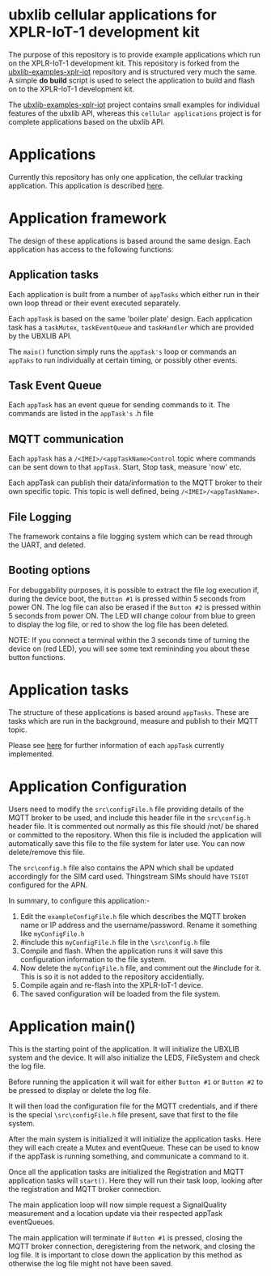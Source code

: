 # ubxlib cellular applications for XPLR-IoT-1 development kit
The purpose of this repository is to provide example applications which run on the XPLR-IoT-1 development kit. This repository is forked from the [ubxlib-examples-xplr-iot](https://github.com/u-blox/ubxlib_examples_xplr_iot) repository and is structured very much the same. A simple **do build** script is used to select the application to build and flash on to the XPLR-IoT-1 development kit.

The [ubxlib-examples-xplr-iot](https://github.com/u-blox/ubxlib_examples_xplr_iot) project contains small examples for individual features of the ubxlib API, whereas this `cellular applications` project is for complete applications based on the ubxlib API.

# Applications
Currently this repository has only one application, the cellular tracking application. This application is described [here](applications/cellular_tracker/README.md).

# Application framework
The design of these applications is based around the same design. Each application has access to the following functions:

## Application tasks
Each application is built from a number of `appTasks` which either run in their own loop thread or their event executed separately.

Each `appTask` is based on the same 'boiler plate' design.
Each application task has a `taskMutex`, `taskEventQueue` and `taskHandler` which are provided by the UBXLIB API.

The `main()` function simply runs the `appTask's` loop or commands an `appTaks` to run individually at certain timing, or possibly other events.

## Task Event Queue
Each `appTask` has an event queue for sending commands to it. The commands are listed in the `appTask's` .h file

## MQTT communication
Each `appTask` has a `/<IMEI>/<appTaskName>Control` topic where commands can be sent down to that `appTask`. Start, Stop task, measure 'now' etc.

Each appTask can publish their data/information to the MQTT broker to their own specific topic. This topic is well defined, being `/<IMEI>/<appTaskName>`.

## File Logging
The framework contains a file logging system which can be read through the UART, and deleted.

## Booting options
For debuggability purposes, it is possible to extract the file log execution if, during the device boot, the `Button #1` is pressed within 5 seconds from power ON. The log file can also be erased if the `Button #2` is pressed within 5 seconds from power ON. The LED will change colour from blue to green to display the log file, or red to show the log file has been deleted.

NOTE: If you connect a terminal within the 3 seconds time of turning the device on (red LED), you will see some text remininding you about these button functions.

# Application tasks
The structure of these applications is based around `appTasks`. These are tasks which are run in the background, measure and publish to their MQTT topic.

Please see [here](applications/tasks/README.md) for further information of each `appTask` currently implemented.

# Application Configuration
Users need to modify the `src\configFile.h` file providing details of the MQTT broker to be used, and include this header file in the `src\config.h` header file. It is commented out normally as this file should /not/ be shared or committed to the repository.
When this file is included the application will automatically save this file to the file system for later use. You can now delete/remove this file.

The `src\config.h` file also contains the APN which shall be updated accordingly for the SIM card used. Thingstream SIMs should have `TSIOT` configured for the APN.

In summary, to configure this application:-

 1. Edit the `exampleConfigFile.h` file which describes the MQTT broken name or IP address and the username/password. Rename it something like `myConfigFile.h`
 2. #include this `myConfigFile.h` file in the `\src\config.h` file
 3. Compile and flash. When the application runs it will save this configuration information to the file system.
 4. Now delete the `myConfigFile.h` file, and comment out the #include for it. This is so it is not added  to the repository accidentially.
 5. Compile again and re-flash into the XPLR-IoT-1 device.
 6. The saved configuration will be loaded from the file system.

# Application main()
This is the starting point of the application. It will initialize the UBXLIB system and the device. It will also initialize the LEDS, FileSystem and check the log file.

Before running the application it will wait for either `Button #1` or `Button #2` to be pressed to display or delete the log file.

It will then load the configuration file for the MQTT credentials, and if there is the special `\src\configFile.h` file present, save that first to the file system.

After the main system is initialized it will initialize the application tasks. Here they will each create a Mutex and eventQueue. These can be used to know if the appTask is running something, and communicate a command to it.

Once all the application tasks are initialized the Registration and MQTT application tasks will `start()`. Here they will run their task loop, looking after the registration and MQTT broker connection.

The main application loop will now simple request a SignalQuality measurement and a location update via their respected appTask eventQueues.

The main application will terminate if `Button #1` is pressed, closing the MQTT broker connection, deregistering from the network, and closing the log file. It is important to close down the application by this method as otherwise the log file might not have been saved.